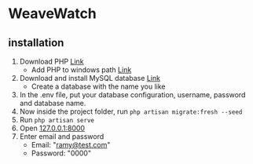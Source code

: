 # WeaveWatch

## installation
1. Download PHP [Link](https://windows.php.net/downloads/releases/php-8.2.13-nts-Win32-vs16-x64.zip)
    - Add PHP to windows path [Link](https://www.forevolve.com/en/articles/2016/10/27/how-to-add-your-php-runtime-directory-to-your-windows-10-path-environment-variable/)
2. Download and install MySQL database [Link](https://dev.mysql.com/get/Downloads/MySQLInstaller/mysql-installer-community-8.0.35.0.msi)
    - Create a database with the name you like
3. In the .env file, put your database configuration, username, password and database name.
4. Now inside the project folder, run `php artisan migrate:fresh --seed`
5. Run `php artisan serve`
6. Open [127.0.0.1:8000](http://127.0.0.1:8000)
7. Enter email and password
    - Email: "ramy@test.com"
    - Password: "0000"